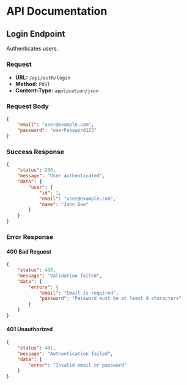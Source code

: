 # API Documentation

## Login Endpoint
Authenticates users.

### Request
- **URL:** `/api/auth/login`
- **Method:** `POST`
- **Content-Type:** `application/json`

### Request Body
```json
{
    "email": "user@example.com",
    "password": "userPassword123"
}
```

### Success Response 
``` json
{
    "status": 200,
    "message": "User authenticated",
    "data": {
        "user": {
            "id": 1,
            "email": "user@example.com",
            "name": "John Doe"
        }
    }
}
```

### Error Response

#### 400 Bad Request
``` json
{
    "status": 400,
    "message": "Validation failed",
    "data": {
        "errors": {
            "email": "Email is required",
            "password": "Password must be at least 8 characters"
        }
    }
}
```
#### 401 Unauthorized
``` json
{
    "status": 401,
    "message": "Authentication failed",
    "data": {
        "error": "Invalid email or password"
    }
}
```